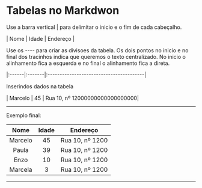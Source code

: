 # Tabelas no Markdwon

Use a barra vertical | para delimitar o inicio e o fim de cada cabeçalho.

| Nome | Idade | Endereço |


Use os ----   para criar as divisoes da tabela. Os dois pontos no inicio e no final dos tracinhos indica que queremos o texto centralizado. No inicio o alinhamento fica a esquerda e no final o alinhamento fica a direta.

|:------|:-------|:----------------------------------------|


Inserindos dados na tabela

| Marcelo | 45 | Rua 10, nº 12000000000000000000|


***
Exemplo final:


| **Nome** | **Idade** | **Endereço**                                        |
|:------:|:-------:|:-------------------------------------------------:|
| Marcelo | 45 | Rua 10, nº 1200|
| Paula | 39 | Rua 10, nº 1200|
| Enzo | 10 | Rua 10, nº 1200|
| Marcela | 3 | Rua 10, nº 1200|


***